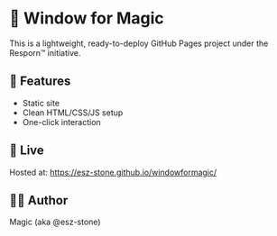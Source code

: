 # 🌟 Window for Magic

This is a lightweight, ready-to-deploy GitHub Pages project under the Resporn™ initiative.

## 🚀 Features
- Static site
- Clean HTML/CSS/JS setup
- One-click interaction

## 🔗 Live
Hosted at: https://esz-stone.github.io/windowformagic/

## 🧑‍💻 Author
Magic (aka @esz-stone)
